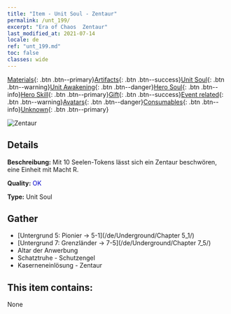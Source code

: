 ```yaml
---
title: "Item - Unit Soul - Zentaur"
permalink: /unt_199/
excerpt: "Era of Chaos  Zentaur"
last_modified_at: 2021-07-14
locale: de
ref: "unt_199.md"
toc: false
classes: wide
---
```

 [Materials](/ItemsDE/){: .btn .btn--primary}[Artifacts](/ItemsDE/Artifacts/){: .btn .btn--success}[Unit Soul](/ItemsDE/UnitSoul/){: .btn .btn--warning}[Unit Awakening](/ItemsDE/UnitAwakening/){: .btn .btn--danger}[Hero Soul](/ItemsDE/HeroSoul/){: .btn .btn--info}[Hero Skill](/ItemsDE/HeroSkill/){: .btn .btn--primary}[Gift](/ItemsDE/Gift/){: .btn .btn--success}[Event related](/ItemsDE/Events/){: .btn .btn--warning}[Avatars](/ItemsDE/Avatars/){: .btn .btn--danger}[Consumables](/ItemsDE/Consumables/){: .btn .btn--info}[Unknown](/ItemsDE/Unknown/){: .btn .btn--primary}

 ![Zentaur](/images/u/ti_banrenma.jpg)

## Details
 **Beschreibung:** Mit 10 Seelen-Tokens lässt sich ein Zentaur beschwören, eine Einheit mit Macht R.

 **Quality:** <span style="color: #0000CD">OK</span>

 **Type:** Unit Soul

## Gather

*    [Untergrund 5: Pionier -> 5-1](/de/Underground/Chapter 5_1/) 
*    [Untergrund 7: Grenzländer -> 7-5](/de/Underground/Chapter 7_5/) 
*    Altar der Anwerbung 
*    Schatztruhe - Schutzengel 
*    Kaserneneinlösung - Zentaur 

## This item contains:

  None

